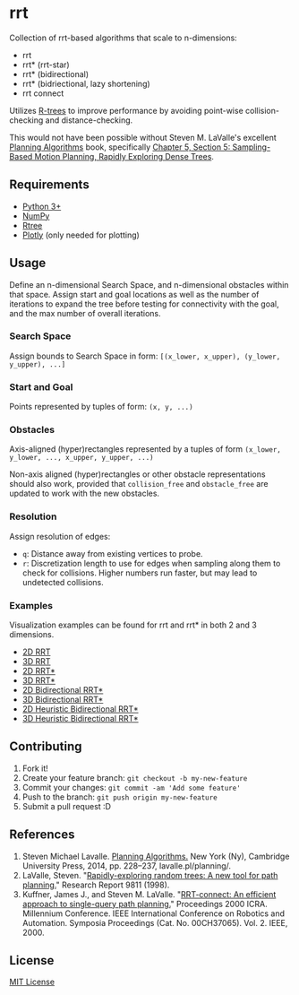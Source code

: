 # rrt
Collection of rrt-based algorithms that scale to n-dimensions:
- rrt
- rrt* (rrt-star)
- rrt* (bidirectional)
- rrt* (bidriectional, lazy shortening)
- rrt connect

Utilizes [R-trees](https://en.wikipedia.org/wiki/R-tree) to improve performance by avoiding point-wise collision-checking and distance-checking.

This would not have been possible without Steven M. LaValle's excellent [Planning Algorithms](https://lavalle.pl/planning/) book, specifically [Chapter 5, Section 5: Sampling-Based Motion Planning, Rapidly Exploring Dense Trees](https://lavalle.pl/planning/node230.html).

## Requirements
- [Python 3+](https://www.python.org/downloads/)
- [NumPy](http://www.numpy.org/)
- [Rtree](https://pypi.python.org/pypi/Rtree/)
- [Plotly](https://plot.ly/python/getting-started/) (only needed for plotting)

## Usage
Define an n-dimensional Search Space, and n-dimensional obstacles within that space. Assign start and goal locations as well as the number of iterations to expand the tree before testing for connectivity with the goal, and the max number of overall iterations.

### Search Space
Assign bounds to Search Space in form: `[(x_lower, x_upper), (y_lower, y_upper), ...]`

### Start and Goal
Points represented by tuples of form: `(x, y, ...)`

### Obstacles
Axis-aligned (hyper)rectangles represented by a tuples of form `(x_lower, y_lower, ..., x_upper, y_upper, ...)`

Non-axis aligned (hyper)rectangles or other obstacle representations should also work, provided that `collision_free` and `obstacle_free` are updated to work with the new obstacles.

### Resolution
Assign resolution of edges:
- `q`: Distance away from existing vertices to probe.
- `r`: Discretization length to use for edges when sampling along them to check for collisions. Higher numbers run faster, but may lead to undetected collisions.

### Examples
Visualization examples can be found for rrt and rrt* in both 2 and 3 dimensions.
- [2D RRT](https://plot.ly/~szanlongo/79/plot/)
- [3D RRT](https://plot.ly/~szanlongo/81/plot/)
- [2D RRT*](https://plot.ly/~szanlongo/83/plot/)
- [3D RRT*](https://plot.ly/~szanlongo/89/plot/)
- [2D Bidirectional RRT*](https://plot.ly/~szanlongo/85/plot/)
- [3D Bidirectional RRT*](https://plot.ly/~szanlongo/87/plot/)
- [2D Heuristic Bidirectional RRT*](https://plot.ly/~szanlongo/91/plot/)
- [3D Heuristic Bidirectional RRT*](https://plot.ly/~szanlongo/93/plot/)

## Contributing

1. Fork it!
2. Create your feature branch: `git checkout -b my-new-feature`
3. Commit your changes: `git commit -am 'Add some feature'`
4. Push to the branch: `git push origin my-new-feature`
5. Submit a pull request :D

## References

1. Steven Michael Lavalle. [Planning Algorithms.](https://lavalle.pl/planning/) New York (Ny), Cambridge University Press, 2014, pp. 228–237, lavalle.pl/planning/.
2. LaValle, Steven. "[Rapidly-exploring random trees: A new tool for path planning.](https://msl.cs.uiuc.edu/~lavalle/papers/Lav98c.pdf)" Research Report 9811 (1998).
3. Kuffner, James J., and Steven M. LaValle. "[RRT-connect: An efficient approach to single-query path planning.](https://www.cs.cmu.edu/afs/cs/academic/class/15494-s14/readings/kuffner_icra2000.pdf)" Proceedings 2000 ICRA. Millennium Conference. IEEE International Conference on Robotics and Automation. Symposia Proceedings (Cat. No. 00CH37065). Vol. 2. IEEE, 2000.

## License

[MIT License](https://github.com/motion-planning/rrt-algorithms/blob/master/LICENSE)
